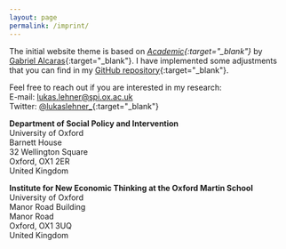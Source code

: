 ```yaml
---
layout: page
permalink: /imprint/
---
```


The initial website theme is based on *[Academic](https://github.com/gaalcaras/academic){:target="_blank"}* by [Gabriel Alcaras](https://gaalcaras.com/en/){:target="_blank"}. I have implemented some adjustments that you can find in my [GitHub repository](https://github.com/lukaslehner/lukaslehner.github.io){:target="_blank"}.

Feel free to reach out if you are interested in my research: \
E-mail: [lukas.lehner@spi.ox.ac.uk](mailto:lukas.lehner@spi.ox.ac.uk) \
Twitter: [@lukaslehner_](https://twitter.com/LukasLehner_){:target="_blank"}

**Department of Social Policy and Intervention** \
University of Oxford \
Barnett House \
32 Wellington Square \
Oxford, OX1 2ER \
United Kingdom 


**Institute for New Economic Thinking at the Oxford Martin School** \
University of Oxford \
Manor Road Building \
Manor Road \
Oxford, OX1 3UQ \
United Kingdom